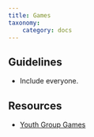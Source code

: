 ```yaml
---
title: Games
taxonomy:
    category: docs
---
```

## Guidelines
- Include everyone.

## Resources
- [Youth Group Games](https://youthgroupgames.com.au)